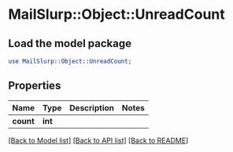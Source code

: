 # MailSlurp::Object::UnreadCount

## Load the model package
```perl
use MailSlurp::Object::UnreadCount;
```

## Properties
Name | Type | Description | Notes
------------ | ------------- | ------------- | -------------
**count** | **int** |  | 

[[Back to Model list]](../README#documentation-for-models) [[Back to API list]](../README#documentation-for-api-endpoints) [[Back to README]](../README)


